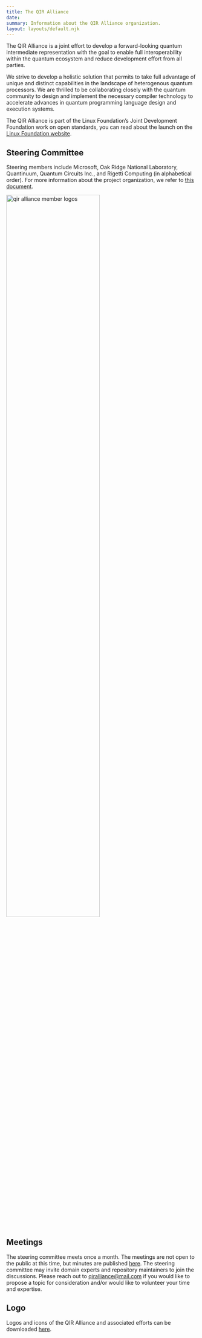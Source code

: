 ```yaml
---
title: The QIR Alliance
date: 
summary: Information about the QIR Alliance organization.
layout: layouts/default.njk
---
```


The QIR Alliance is a joint effort to develop a forward-looking quantum intermediate representation with the goal to enable full interoperability within the quantum ecosystem and reduce development effort from all parties.

We strive to develop a holistic solution that permits to take full advantage of unique and distinct capabilities in the landscape of heterogenous quantum processors. We are thrilled to be collaborating closely with the quantum community to design and implement the necessary compiler technology to accelerate advances in quantum programming language design and execution systems.

The QIR Alliance is part of the Linux Foundation’s Joint Development Foundation work on open standards, you can read about the launch on the [Linux Foundation website](https://linuxfoundation.org/press-release/new-quantum-intermediate-representation-alliance-serves-as-common-interface-for-quantum-computing-development/).

## Steering Committee

Steering members include Microsoft, Oak Ridge National Laboratory, Quantinuum,
Quantum Circuits Inc., and Rigetti Computing (in alphabetical order). For more
information about the project organization, we refer to [this
document](https://github.com/qir-alliance/.github/blob/main/Project_Organization.md).

<p><img src="{{ '/img/logos.png' | url }}" alt="qir alliance member logos" width="70%"></p>

## Meetings

The steering committee meets once a month. The meetings are not open to the
public at this time, but minutes are published
[here](https://github.com/qir-alliance/.github/tree/main/minutes). The steering
committee may invite domain experts and repository maintainers to join the
discussions. Please reach out to
[qiralliance@mail.com](mailto:qiralliance@mail.com) if you would like to propose
a topic for consideration and/or would like to volunteer your time and
expertise.

## Logo

Logos and icons of the QIR Alliance and associated efforts can be downloaded
[here](https://github.com/qir-alliance/.github/tree/main/logo).
